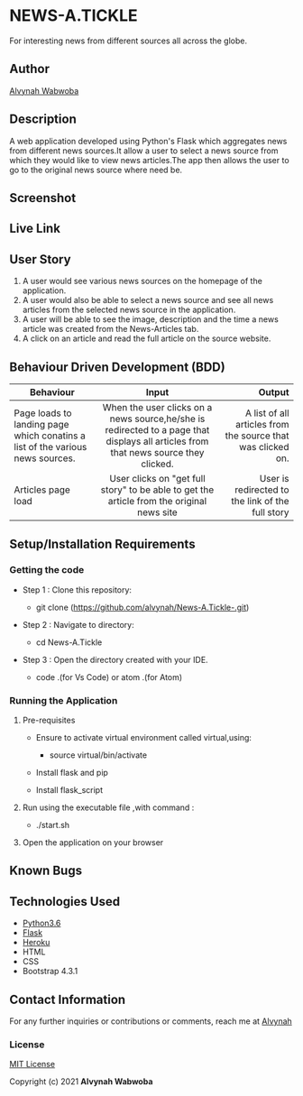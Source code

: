 # NEWS-A.TICKLE 
For interesting news from different sources all across the globe.
## Author
 [Alvynah Wabwoba](https://github.com/alvynah)

## Description
A web application developed using Python's Flask which aggregates news from different news sources.It allow a user to select a news source from which they would like to view news articles.The app then allows the user to go to the original news source where need be.
## Screenshot

## Live Link


## User Story

1. A user would see various news sources on the homepage of the application.
2. A user would also be able to select a news source and see all news articles from the selected news source in the application.
3. A user will be able to see the image, description and the time a news article was created from the News-Articles tab.
4. A click on an article and read the full article on the source website.

## Behaviour Driven Development (BDD)
|Behaviour 	           |    Input 	                 |       Output          |
|----------------------------------------------|:-----------------------------------:|-----------------------------:|       
|    Page loads to landing page which conatins a list of the various news sources.    |    When the user  clicks on a news source,he/she is redirected to a page that displays all articles from that news source they clicked.|  A list of all articles from the source that was clicked on.   |                       |
|Articles page load |User clicks on "get full story" to be able to get the article from the original news site  | User is redirected to the link of the full story |    |


## Setup/Installation Requirements
### Getting the code
* Step 1 : Clone this repository:
  * git clone (https://github.com/alvynah/News-A.Tickle-.git)

* Step 2 : Navigate to  directory:
  * cd News-A.Tickle
* Step 3 : Open the directory created with your IDE.
  * code .(for Vs Code) or atom .(for Atom)

### Running the Application
1. Pre-requisites
   * Ensure to activate virtual environment called virtual,using:
     * source virtual/bin/activate

   * Install flask and pip
   * Install flask_script

2. Run using the executable file ,with command :
   * ./start.sh
 3. Open the application on your browser 
## Known Bugs


## Technologies Used

- [Python3.6](https://www.python.org/)
- [Flask](http://flask.pocoo.org/)
- [Heroku](https://heroku.com)
- HTML
- CSS
- Bootstrap 4.3.1

## Contact Information
For any further inquiries or contributions or comments, reach me at [Alvynah](juvatalvynah@gmail.com)
### License
[MIT License](https://github.com/alvynah/News-A.Tickle-/blob/master/License)

Copyright (c) 2021 **Alvynah Wabwoba**
